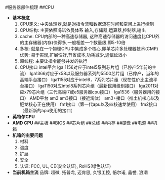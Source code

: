 #服务器部件梳理
##CPU
* **基本概念**
	1. CPU定义: 
		中央处理器,就是对指令流和数据流在时间和空间上进行控制
	2. CPU结构: 
		主要依照冯诺依曼体系
		输入,存储器,运算器,控制器,输出
	3. cache:
		CPU内部的一种高速存储器,
		这种高速存储器的访问速度比CPU外的主存储器(内存)快得多,一般相差一个数量级,即5-10倍
	4. 多核:
		就是在一个物理CPU中集成多个核心,即单芯片多处理器技术(CMP)
		优势: 易于实现,扩展性好,节省成本,功耗减少,通信延迟小
	5. 超线程:
		主要让指令能够并发的执行
	6. CPU接口
		intel平台
			lga 1156对应于intel5系列芯片组（已停产5年前的主流）
			lga1366对应于x58以及服务器系列的5500芯片组（已停产，当年的高端平台接口）
			lga1155对应于intel6，7系列芯片组（现在性价比主流平台接口）
			lga1150对应intel8系列芯片组（最新民用级别接口）
			lga2011对应x79芯片组（三代高端i7或e5服务器cpu接口）
			lga1536（服务器用的接口）
		AMD平台
			am2
			am3接口（接近淘汰）
			am3+接口（推土机核心以及肥龙核心正在使用）
			fm1接口（第一代apu以及四核速龙使用）
			fm2接口（最新新的apu使用的接口）
* **英特尔CPU**
* **AMD CPU**
##主板
##BIOS
##芯片组
##总线
##内存
##硬盘
##电源
##机箱
* **机箱的主要问题**
	1. 材料
	2. 温度
	3. 扩展
	4. 安全
	5. 认证: FCC, UL, CE(安全认证), RoHS(绿色认证)
* **当前机箱主流**
	品牌: 超微, 拓普龙, 迈肯思, 久银工控, 倍尔诺, 鑫誉, 浪潮
	